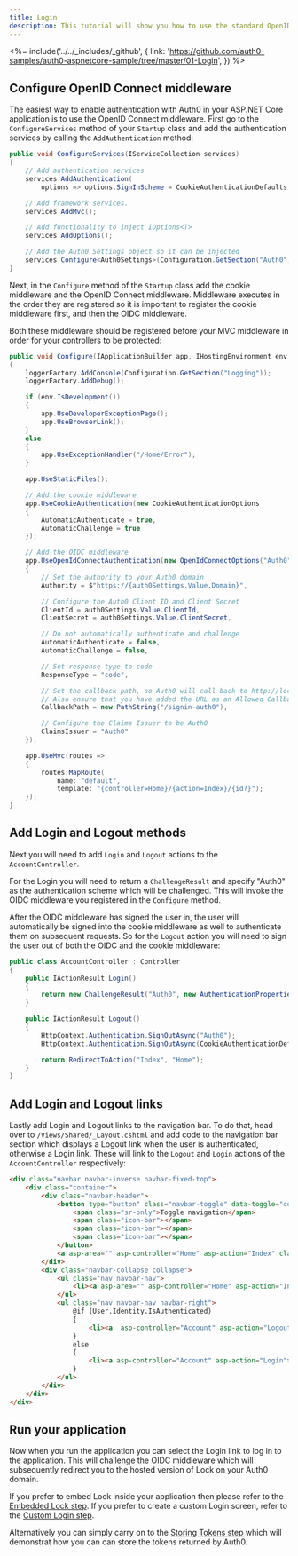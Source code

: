 ```yaml
---
title: Login
description: This tutorial will show you how to use the standard OpenID Connect middleware to add authentication to your web app.
---
```


<%= include('../../_includes/_github', {
  link: 'https://github.com/auth0-samples/auth0-aspnetcore-sample/tree/master/01-Login',
}) %>


## Configure OpenID Connect middleware

The easiest way to enable authentication with Auth0 in your ASP.NET Core application is to use the OpenID Connect middleware. First go to the `ConfigureServices` method of your `Startup` class and add the authentication services by calling the `AddAuthentication` method:

```cs
public void ConfigureServices(IServiceCollection services)
{
    // Add authentication services
    services.AddAuthentication(
        options => options.SignInScheme = CookieAuthenticationDefaults.AuthenticationScheme);

    // Add framework services.
    services.AddMvc();

    // Add functionality to inject IOptions<T>
    services.AddOptions();

    // Add the Auth0 Settings object so it can be injected
    services.Configure<Auth0Settings>(Configuration.GetSection("Auth0"));
}
```

Next, in the `Configure` method of the `Startup` class add the cookie middleware and the OpenID Connect middleware. Middleware executes in the order they are registered so it is important to register the cookie middleware first, and then the OIDC middleware. 

Both these middleware should be registered before your MVC middleware in order for your controllers to be protected:

```csharp
public void Configure(IApplicationBuilder app, IHostingEnvironment env, ILoggerFactory loggerFactory, IOptions<Auth0Settings> auth0Settings)
{
    loggerFactory.AddConsole(Configuration.GetSection("Logging"));
    loggerFactory.AddDebug();

    if (env.IsDevelopment())
    {
        app.UseDeveloperExceptionPage();
        app.UseBrowserLink();
    }
    else
    {
        app.UseExceptionHandler("/Home/Error");
    }

    app.UseStaticFiles();

    // Add the cookie middleware
    app.UseCookieAuthentication(new CookieAuthenticationOptions
    {
        AutomaticAuthenticate = true,
        AutomaticChallenge = true
    });

    // Add the OIDC middleware
    app.UseOpenIdConnectAuthentication(new OpenIdConnectOptions("Auth0")
    {
        // Set the authority to your Auth0 domain
        Authority = $"https://{auth0Settings.Value.Domain}",

        // Configure the Auth0 Client ID and Client Secret
        ClientId = auth0Settings.Value.ClientId,
        ClientSecret = auth0Settings.Value.ClientSecret,

        // Do not automatically authenticate and challenge
        AutomaticAuthenticate = false,
        AutomaticChallenge = false,

        // Set response type to code
        ResponseType = "code",

        // Set the callback path, so Auth0 will call back to http://localhost:60856/signin-auth0 
        // Also ensure that you have added the URL as an Allowed Callback URL in your Auth0 dashboard 
        CallbackPath = new PathString("/signin-auth0"),

        // Configure the Claims Issuer to be Auth0
        ClaimsIssuer = "Auth0"
    });

    app.UseMvc(routes =>
    {
        routes.MapRoute(
            name: "default",
            template: "{controller=Home}/{action=Index}/{id?}");
    });
}
```

## Add Login and Logout methods

Next you will need to add `Login` and `Logout` actions to the `AccountController`. 

For the Login you will need to return a `ChallengeResult` and specify "Auth0" as the authentication scheme which will be challenged. This will invoke the OIDC middleware you registered in the `Configure` method.

After the OIDC middleware has signed the user in, the user will automatically be signed into the cookie middleware as well to authenticate them on subsequent requests. So for the `Logout` action you will need to sign the user out of both the OIDC and the cookie middleware: 

```cs
public class AccountController : Controller
{
    public IActionResult Login()
    {
        return new ChallengeResult("Auth0", new AuthenticationProperties() { RedirectUri = "/" });
    }

    public IActionResult Logout()
    {
        HttpContext.Authentication.SignOutAsync("Auth0");
        HttpContext.Authentication.SignOutAsync(CookieAuthenticationDefaults.AuthenticationScheme);

        return RedirectToAction("Index", "Home");
    }
}
```

## Add Login and Logout links

Lastly add Login and Logout links to the navigation bar. To do that, head over to `/Views/Shared/_Layout.cshtml` and add code to the navigation bar section which displays a Logout link when the user is authenticated, otherwise a Login link. These will link to the `Logout` and `Login` actions of the `AccountController` respectively:  

```html
<div class="navbar navbar-inverse navbar-fixed-top">
    <div class="container">
        <div class="navbar-header">
            <button type="button" class="navbar-toggle" data-toggle="collapse" data-target=".navbar-collapse">
                <span class="sr-only">Toggle navigation</span>
                <span class="icon-bar"></span>
                <span class="icon-bar"></span>
                <span class="icon-bar"></span>
            </button>
            <a asp-area="" asp-controller="Home" asp-action="Index" class="navbar-brand">SampleMvcApp</a>
        </div>
        <div class="navbar-collapse collapse">
            <ul class="nav navbar-nav">
                <li><a asp-area="" asp-controller="Home" asp-action="Index">Home</a></li>
            </ul>
            <ul class="nav navbar-nav navbar-right">
                @if (User.Identity.IsAuthenticated)
                {
                    <li><a  asp-controller="Account" asp-action="Logout">Logout</a></li>
                }
                else
                {
                    <li><a asp-controller="Account" asp-action="Login">Login</a></li>
                }
            </ul>
        </div>
    </div>
</div>
```

## Run your application

Now when you run the application you can select the Login link to log in to the application. This will challenge the OIDC middleware which will subsequently redirect you to the hosted version of Lock on your Auth0 domain.

If you prefer to embed Lock inside your application then please refer to the [Embedded Lock step](/quickstart/webapp/aspnet-core/02-login-embedded-lock). If you prefer to create a custom Login screen, refer to the [Custom Login step](/quickstart/webapp/aspnet-core/03-login-custom). 

Alternatively you can simply carry on to the [Storing Tokens step](/quickstart/webapp/aspnet-core/04-storing-tokens) which will demonstrat how you can can store the tokens returned by Auth0.